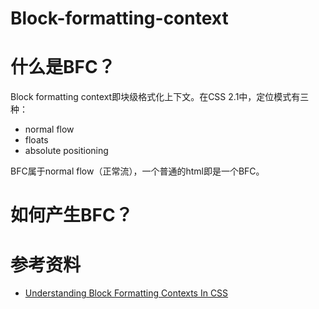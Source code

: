# Block-formatting-context

# 什么是BFC？

Block formatting context即块级格式化上下文。在CSS 2.1中，定位模式有三种：
* normal flow
* floats
* absolute positioning

BFC属于normal flow（正常流），一个普通的html即是一个BFC。

# 如何产生BFC？

# 参考资料

* [Understanding Block Formatting Contexts In CSS](https://www.sitepoint.com/understanding-block-formatting-contexts-in-css/)